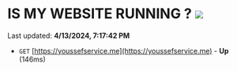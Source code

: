 # IS MY WEBSITE RUNNING ? [![](https://img.shields.io/static/v1?label=Sponsor&message=%E2%9D%A4&logo=GitHub&color=%23fe8e86)](https://github.com/sponsors/<username>)

Last updated: **4/13/2024, 7:17:42 PM**

- `GET` [https://youssefservice.me](https://youssefservice.me) - **Up** (146ms)
